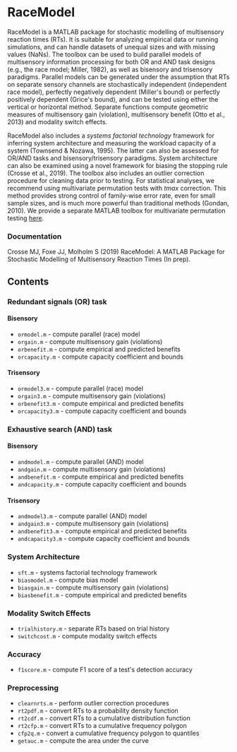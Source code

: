 # RaceModel
RaceModel is a MATLAB package for stochastic modelling of multisensory reaction times (RTs). It is suitable for analyzing empirical data or running simulations, and can handle datasets of unequal sizes and with missing values (NaNs). The toolbox can be used to build parallel models of multisensory information processing for both OR and AND task designs (e.g., the race model; Miller, 1982), as well as bisensory and trisensory paradigms. Parallel models can be generated under the assumption that RTs on separate sensory channels are stochastically independent (independent race model), perfectly negatively dependent (Miller's bound) or perfectly positively dependent (Grice's bound), and can be tested using either the vertical or horizontal method. Separate functions compute geometric measures of multisensory gain (violation), multisensory benefit (Otto et al., 2013) and modality switch effects.

RaceModel also includes a *systems factorial technology* framework for inferring system architecture and measuring the workload capacity of a system (Townsend & Nozawa, 1995). The latter can also be assessed for OR/AND tasks and bisensory/trisensory paradigms. System architecture can also be examined using a novel framework for biasing the stopping rule (Crosse et al., 2019). The toolbox also includes an outlier correction procedure for cleaning data prior to testing. For statistical analyses, we recommend using multivariate permutation tests with *tmax* correction. This method provides strong control of family-wise error rate, even for small sample sizes, and is much more powerful than traditional methods (Gondan, 2010). We provide a separate MATLAB toolbox for multivariate permutation testing [here](https://github.com/mickcrosse/PERMUTOOLS "PERMUTOOLS").

### Documentation
Crosse MJ, Foxe JJ, Molholm S (2019) RaceModel: A MATLAB Package for Stochastic Modelling of Multisensory Reaction Times (In prep).

## Contents
### Redundant signals (OR) task
#### Bisensory
* `ormodel.m` - compute parallel (race) model
* `orgain.m` - compute multisensory gain (violations)
* `orbenefit.m` - compute empirical and predicted benefits
* `orcapacity.m` - compute capacity coefficient and bounds
 
#### Trisensory
* `ormodel3.m` - compute parallel (race) model
* `orgain3.m` - compute multisensory gain (violations)
* `orbenefit3.m` - compute empirical and predicted benefits
* `orcapacity3.m` - compute capacity coefficient and bounds

### Exhaustive search (AND) task
#### Bisensory
* `andmodel.m` - compute parallel (AND) model
* `andgain.m` - compute multisensory gain (violations)
* `andbenefit.m` - compute empirical and predicted benefits
* `andcapacity.m` - compute capacity coefficient and bounds

#### Trisensory
* `andmodel3.m` - compute parallel (AND) model
* `andgain3.m` - compute multisensory gain (violations)
* `andbenefit3.m` - compute empirical and predicted benefits
* `andcapacity3.m` - compute capacity coefficient and bounds

### System Architecture
* `sft.m` - systems factorial technology framework
* `biasmodel.m` - compute bias model
* `biasgain.m` - compute multisensory gain (violations)
* `biasbenefit.m` - compute empirical and predicted benefits
 
### Modality Switch Effects
* `trialhistory.m` - separate RTs based on trial history
* `switchcost.m` - compute modality switch effects

### Accuracy
* `f1score.m` - compute F1 score of a test's detection accuracy
 
### Preprocessing
* `clearnrts.m` - perform outlier correction procedures
* `rt2pdf.m` - convert RTs to a probability density function
* `rt2cdf.m` - convert RTs to a cumulative distribution function
* `rt2cfp.m` - convert RTs to a cumulative frequency polygon 
* `cfp2q.m` - convert a cumulative frequency polygon to quantiles
* `getauc.m` - compute the area under the curve

